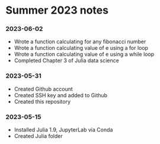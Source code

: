 # Summer 2023 notes

### 2023-06-02
- Wrote a function calculating for any fibonacci number
- Wrote a function calculating value of e using a for loop
- Wrote a function calculating value of e using a while loop
- Completed Chapter 3 of Julia data science

### 2023-05-31

- Created Github account
- Created SSH key and added to Github
- Created this repository

### 2023-05-15

- Installed Julia 1.9, JupyterLab via Conda
- Created Julia folder

